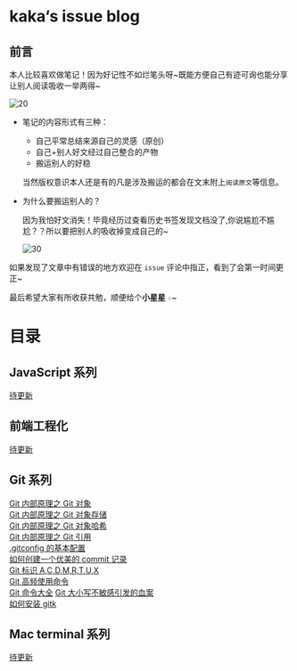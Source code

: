 <!--
 * @Description: 说明文档
 * @Author: xiehuaqiang
 * @FilePath: \kak-issue-blog\README.md
 * @Date: 2021-07-31 20:55:59
 * @LastEditTime: 2021-08-01 01:05:40
-->

# kaka‘s issue blog

## 前言

本人比较喜欢做笔记！因为好记性不如烂笔头呀\~既能方便自己有迹可询也能分享让别人阅读吸收一举两得~

<!-- ![20.jpg](https://raw.githubusercontent.com/Popxie/kaka-img-repo/master/img/funny/20.jpg) -->

![20](https://user-images.githubusercontent.com/24952644/127745869-ba4fecec-0d13-4eca-82f3-6226df442e43.jpg)

- 笔记的内容形式有三种：

  - 自己平常总结来源自己的灵感（原创）
  - 自己+别人好文经过自己整合的产物
  - 搬运别人的好稳

  当然版权意识本人还是有的凡是涉及搬运的都会在文末附上`阅读原文`等信息。

- 为什么要搬运别人的？

  因为我怕好文消失！毕竟经历过查看历史书签发现文档没了,你说尴尬不尴尬？？所以要把别人的吸收掉变成自己的~

  <!-- ![30.jpg](https://raw.githubusercontent.com/Popxie/kaka-img-repo/master/img/funny/30.jpg) -->
  ![30](https://user-images.githubusercontent.com/24952644/127745873-e01a85c2-7540-4b39-9cb7-214365689715.jpg)

如果发现了文章中有错误的地方欢迎在 `issue` 评论中指正，看到了会第一时间更正~

最后希望大家有所收获共勉，顺便给个**小星星** `☆`~

# 目录

## JavaScript 系列

[待更新]()

## 前端工程化

[待更新]()

## Git 系列

[Git 内部原理之 Git 对象](https://github.com/Popxie/kaka-issue-blog/issues/1)  
[Git 内部原理之 Git 对象存储](https://github.com/Popxie/kaka-issue-blog/issues/2)  
[Git 内部原理之 Git 对象哈希](https://github.com/Popxie/kaka-issue-blog/issues/3)  
[Git 内部原理之 Git 引用](https://github.com/Popxie/kaka-issue-blog/issues/4)  
[.gitconfig 的基本配置](https://github.com/Popxie/kaka-issue-blog/issues/5)  
[如何创建一个优美的 commit 记录 ](https://github.com/Popxie/kaka-issue-blog/issues/6)  
[Git 标识 A,C,D,M,R,T,U,X ](https://github.com/Popxie/kaka-issue-blog/issues/7)  
[Git 高频使用命令](https://github.com/Popxie/kaka-issue-blog/issues/8)  
[Git 命令大全](https://github.com/Popxie/kaka-issue-blog/issues/9)
[Git 大小写不敏感引发的血案](https://github.com/Popxie/kaka-issue-blog/issues/10)  
[如何安装 gitk](https://github.com/Popxie/kaka-issue-blog/issues/11)  
[](https://github.com/Popxie/kaka-issue-blog/issues/12)

## Mac terminal 系列

[待更新]()
